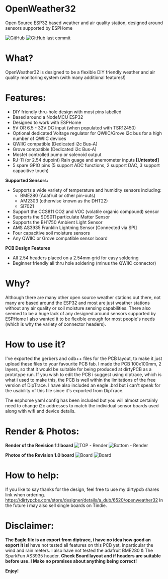 # OpenWeather32
Open Source ESP32 based weather and air quality station, designed around sensors supported by ESPHome

![GitHub](https://img.shields.io/github/license/adub08/OpenWeather32) ![GitHub last commit](https://img.shields.io/github/last-commit/adub08/OpenWeather32)
# What?
OpenWeather32 is designed to be a flexible DIY friendly weather and air quality monitoring system (with many additional features!)

# Features: 
- DIY friendly thru-hole design with most pins labelled 
- Based around a NodeMCU ESP32
- Designed to work with ESPHome
- 5V OR 6.5 - 32V DC input (when populated with TSR12450)
- Optional dedicated Voltage regulator for QWIIC/Grove i2c bus for a high number of QWIIC devices
- QWIIC compatible (Dedicated i2c Bus-A)
- Grove compatible (Dedicated i2c Bus-A)
- Mosfet controlled pump or solenoid output
- RJ-11 (or 2.54 dupoint) Rain guage and anemometer inputs **[Untested]**
- 5 spare GPIO pins (5 support ADC functions, 2 support DAC, 3 support capacitive touch)

**Supported Sensors:**
- Supports a wide variety of temperature and humidity sensors including:
  - BME280 (Adafruit or other pin-outs)
  - AM2303 (otherwise known as the DHT22)
  - SI7021
- Support the CCS811 CO2 and VOC (volatile organic compound) sensor
- Supports the SDS011 particulate Matter Sensor
- Supports the BH1750 Ambient Light Sensor
- AMS AS3935 Franklin Lightning Sensor [Connected via SPI]
- Four capacitive soil moisture sensors 
- Any QWIIC or Grove compatible sensor board

**PCB Design Features**
- All 2.54 headers placed on a 2.54mm grid for easy soldering 
- Beginner friendly all thru hole soldering (minus the QWIIC connector)

# Why?
Although there are many other open source weather stations out there, not many are based around the ESP32 and most are just weather stations without any air quality or soil moisture sensing capabilities. There also seemed to be a huge lack of any designed around sensors supported by ESPHome I also wanted it to be flexible enough for most people's needs (which is why the variety of connector headers).

# How to use it?
I've exported the gerbers and odb++ files for the PCB layout, to make it just upload these files to your favourite PCB fab. I made the PCB 100x100mm, 2 layers, so that it would be suitable for being produced at dirtyPCB as a prototype run. If you wish to edit the PCB i suggest using diptrace, which is what i used to make this, the PCB is well within the limitations of the free version of DipTrace. I have also included an eagle .brd but i can't speak for the usability of this file since it's exported from DipTrace.

The esphome yaml config has been included but you will almost certainly need to change i2c addresses to match the individual sensor boards used along with wifi and device details.


# Render & Photos:
**Render of the Revision 1.1 board**
![TOP - Render](https://user-images.githubusercontent.com/20442610/116513412-1f94c300-a8fc-11eb-8c42-d6f277ac053c.PNG)
![Bottom - Render](https://user-images.githubusercontent.com/20442610/116962627-111e2100-acd9-11eb-8ab0-24e9d59bfa34.PNG)

**Photos of the Revision 1.0 board**
![Board](https://user-images.githubusercontent.com/20442610/116514205-4acbe200-a8fd-11eb-8ee6-03e759af5f3b.jpg)
![Board](https://user-images.githubusercontent.com/20442610/116515415-da25c500-a8fe-11eb-9569-b1468a5386dc.jpg)

# How to help:
If you like to say thanks for the design, feel free to use my dirtypcb shares link when ordering.
https://dirtypcbs.com/store/designer/details/a_dub/6520/openweather32
In the future i may also sell single boards on Tindie. 

# Disclaimer:
**The Eagle file is an export from diptrace, i have no idea how good an export it is**I have not tested all features on this PCB yet, inparticular the wind and rain meters. I also have not tested the adafruit BME280 & The SparkFun AS3935 header. **Check Board layout and if headers are suitable before use. I Make no promises about anything being correct!**

**Enjoy!**
